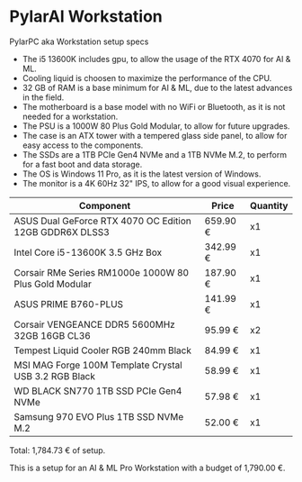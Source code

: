 # PylarAI Workstation
PylarPC aka Workstation setup specs

 - The i5 13600K includes gpu, to allow the usage of the RTX 4070 for AI & ML.
 - Cooling liquid is choosen to maximize the performance of the CPU.
 - 32 GB of RAM is a base minimum for AI & ML, due to the latest advances in the field.
 - The motherboard is a base model with no WiFi or Bluetooth, as it is not needed for a workstation.
 - The PSU is a 1000W 80 Plus Gold Modular, to allow for future upgrades.
 - The case is an ATX tower with a tempered glass side panel, to allow for easy access to the components.
 - The SSDs are a 1TB PCIe Gen4 NVMe and a 1TB NVMe M.2, to perform for a fast boot and data storage.
 - The OS is Windows 11 Pro, as it is the latest version of Windows.
 - The monitor is a 4K 60Hz 32" IPS, to allow for a good visual experience.

Component | Price | Quantity
--- | --- | ---
ASUS Dual GeForce RTX 4070 OC Edition 12GB GDDR6X DLSS3 | 659.90 € | x1
Intel Core i5-13600K 3.5 GHz Box | 342.99 € | x1
Corsair RMe Series RM1000e 1000W 80 Plus Gold Modular | 187.90 € | x1
ASUS PRIME B760-PLUS | 141.99 € | x1
Corsair VENGEANCE DDR5 5600MHz 32GB 16GB CL36 | 95.99 € | x2
Tempest Liquid Cooler RGB 240mm Black | 84.99 € | x1
MSI MAG Forge 100M Template Crystal USB 3.2 RGB Black | 58.99 € | x1
WD BLACK SN770 1TB SSD PCIe Gen4 NVMe | 57.98 € | x1
Samsung 970 EVO Plus 1TB SSD NVMe M.2 | 52.00 € | x1

Total: 1,784.73 € of setup.

This is a setup for an AI & ML Pro Workstation with a budget of 1,790.00 €.
